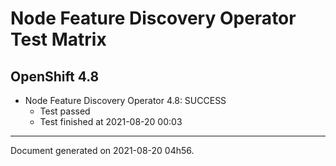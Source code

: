 
Node Feature Discovery Operator Test Matrix
===========================================

OpenShift 4.8
-------------


* Node Feature Discovery Operator 4.8: SUCCESS
  - Test passed
  - Test finished at 2021-08-20 00:03


---
Document generated on 2021-08-20 04h56.
